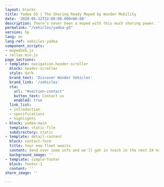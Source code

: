 ```yaml
---
layout: blocks
title: Yadea G5 | The Sharing Ready Moped by Wunder Mobility
date: '2020-05-12T22:00:00.000+00:00'
description: There’s never been a moped with this much sharing power. That’s because there’s never been a moped like the Yadea G5.
permalink: "/vehicles/yadea-g5"
version: hp
lang: en
lang-ref: vehicles-yadea
component_scripts:
- mopedSVG.js
- rellax.min.js
page_sections:
- template: navigation-header-scroller
  block: header-scroller
  style: dark
  brand_text: 'Discover Wunder Vehicles'
  brand_link: '/vehicles'
  cta:
    url: "#section-contact"
    button_text: Contact us
    enabled: true
  link_list:
  - introduction
  - specifications
  - highlights
- block: yadea-main
  template: static-file
  subdirectory: static
- template: detail-content
  block: contact-form
  title: Your new fleet awaits
  content: Send over some info and we'll get in touch in the next 24 hours.
  background_image: ''
- template: simple-footer
  block: footer-1
  content: ''
share_image: ''

---
```

